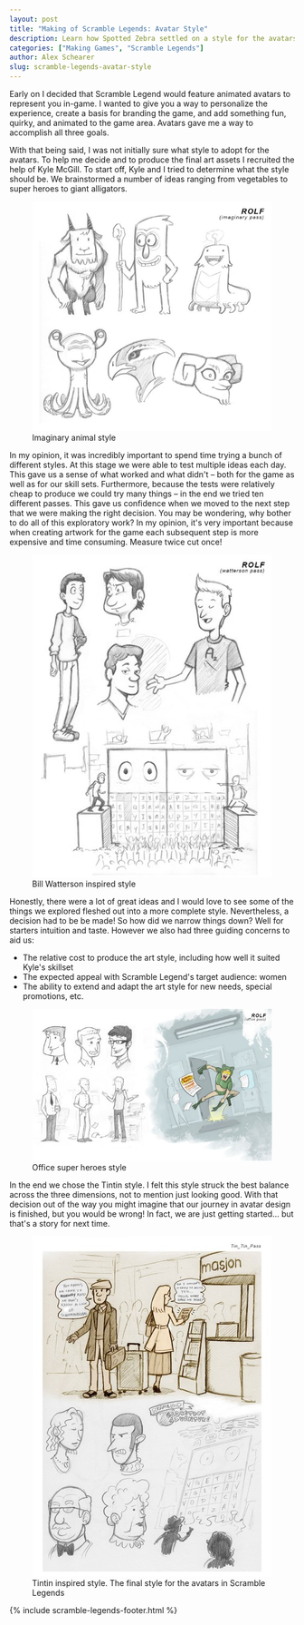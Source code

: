 ```yaml
---
layout: post
title: "Making of Scramble Legends: Avatar Style"
description: Learn how Spotted Zebra settled on a style for the avatars in Scramble Legends. Scramble Legends is a social, turn based word game for Windows 8. Spell words to bury your opponent in letters!
categories: ["Making Games", "Scramble Legends"]
author: Alex Schearer
slug: scramble-legends-avatar-style
---
```


Early on I
decided that Scramble Legend would feature animated
avatars to represent you in-game. I wanted to give 
you a way to personalize the experience, create a 
basis for branding the game, and add something fun, 
quirky, and animated to the game area. Avatars gave 
me a way to accomplish all three goals.

With that being said, I was not initially sure what
style to adopt for the avatars. To help me decide
and to produce the final art assets I recruited the
help of Kyle McGill. To start off, Kyle and I tried
to determine what the style should be. We
brainstormed a number of ideas ranging from
vegetables to super heroes to giant alligators.

<figure>
    <img src="/img/posts/2013-04-17-Scramble Legends Avatar Style/fantasy-style.thumb.jpg" alt="Fantasy avatar style mock up for Scramble Legends" />
    <figcaption>Imaginary animal style</figcaption>
</figure>

In my opinion, it was incredibly important to spend
time trying a bunch of different styles. At this
stage we were able to test multiple ideas each day.
This gave us a sense of what worked and what didn't
&ndash; both for the game as well as for our skill
sets. Furthermore, because the tests were
relatively cheap to produce we could try many
things &ndash; in the end we tried ten different
passes. This gave us confidence when we moved to
the next step that we were making the right
decision. You may be wondering, why bother to do
all of this exploratory work? In my opinion, it's
very important because when creating artwork for
the game each subsequent step is more expensive
and time consuming. Measure twice cut once!

<figure>
    <img src="/img/posts/2013-04-17-Scramble Legends Avatar Style/watterson-style.thumb.jpg" alt="Watterson-inspired avatar style mock up for Scramble Legends" />
    <figcaption>Bill Watterson inspired style</figcaption>
</figure>

Honestly, there were a lot of great ideas and I
would love to see some of the things we explored
fleshed out into a more complete style.
Nevertheless, a decision had to be be made! So how
did we narrow things down? Well for starters
intuition and taste. However we also had three
guiding concerns to aid us:

  * The relative cost to produce the art style, including how well it suited Kyle's skillset
  * The expected appeal with Scramble Legend's target audience: women
  * The ability to extend and adapt the art style for new needs, special promotions, etc.

<figure>
    <img src="/img/posts/2013-04-17-Scramble Legends Avatar Style/office-style.thumb.jpg" alt="Office avatar style mock up for Scramble Legends" />
    <figcaption>Office super heroes style</figcaption>
</figure>

In the end we chose the Tintin style. I felt this
style struck the best balance across the three
dimensions, not to mention just looking good. With
that decision out of the way you might imagine that
our journey in avatar design is finished, but you
would be wrong! In fact, we are just getting
started... but that's a story for next time.

<figure>
    <img src="/img/posts/2013-04-17-Scramble Legends Avatar Style/tintin-style.thumb.jpg" alt="Tintin inspired avatar style mock up for Scramble Legends" />
    <figcaption>Tintin inspired style. The final style for the avatars in Scramble Legends</figcaption>
</figure>

{% include scramble-legends-footer.html %}